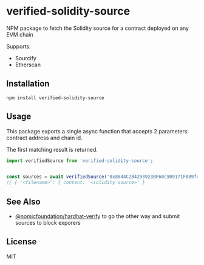 # verified-solidity-source

NPM package to fetch the Solidity source for a contract deployed on any EVM chain

Supports:

* Sourcify
* Etherscan

## Installation

```
npm install verified-solidity-source
```

## Usage

This package exports a single async function that accepts 2 parameters: contract address and chain id.

The first matching result is returned.

```js
import verifiedSource from 'verified-solidity-source';


const sources = await verifiedSource('0x8644C2B4293923BF60c909171F089f4c5F75474c', 11155111);
// { '<filename>': { content: '<solidity source>' }
```

## See Also

* [@nomicfoundation/hardhat-verify](https://www.npmjs.com/package/@nomicfoundation/hardhat-verify) to go the other way and submit sources to block exporers

## License

MIT
